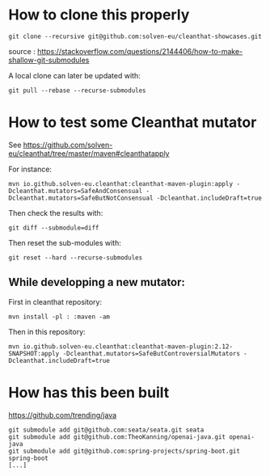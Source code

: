 # How to clone this properly

    git clone --recursive git@github.com:solven-eu/cleanthat-showcases.git

source : https://stackoverflow.com/questions/2144406/how-to-make-shallow-git-submodules

A local clone can later be updated with:

    git pull --rebase --recurse-submodules

# How to test some Cleanthat mutator

See https://github.com/solven-eu/cleanthat/tree/master/maven#cleanthatapply

For instance:

    mvn io.github.solven-eu.cleanthat:cleanthat-maven-plugin:apply -Dcleanthat.mutators=SafeAndConsensual -Dcleanthat.mutators=SafeButNotConsensual -Dcleanthat.includeDraft=true

Then check the results with:

    git diff --submodule=diff

Then reset the sub-modules with:

    git reset --hard --recurse-submodules

## While developping a new mutator:

First in cleanthat repository:

    mvn install -pl : :maven -am
    
Then in this repository:

    mvn io.github.solven-eu.cleanthat:cleanthat-maven-plugin:2.12-SNAPSHOT:apply -Dcleanthat.mutators=SafeButControversialMutators -Dcleanthat.includeDraft=true

# How has this been built

https://github.com/trending/java

```
git submodule add git@github.com:seata/seata.git seata
git submodule add git@github.com:TheoKanning/openai-java.git openai-java
git submodule add git@github.com:spring-projects/spring-boot.git spring-boot
[...]
```
